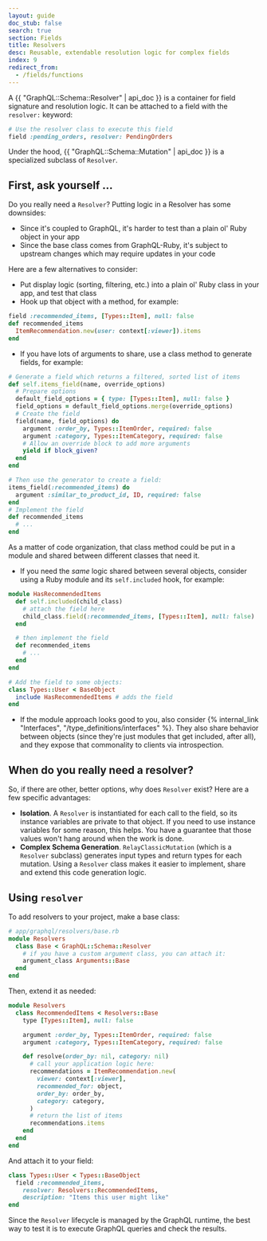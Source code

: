 ```yaml
---
layout: guide
doc_stub: false
search: true
section: Fields
title: Resolvers
desc: Reusable, extendable resolution logic for complex fields
index: 9
redirect_from:
  - /fields/functions
---
```


A {{ "GraphQL::Schema::Resolver" | api_doc }} is a container for field signature and resolution logic. It can be attached to a field with the `resolver:` keyword:

```ruby
# Use the resolver class to execute this field
field :pending_orders, resolver: PendingOrders
```

Under the hood, {{ "GraphQL::Schema::Mutation" | api_doc }} is a specialized subclass of `Resolver`.

## First, ask yourself ...

Do you really need a `Resolver`? Putting logic in a Resolver has some downsides:

- Since it's coupled to GraphQL, it's harder to test than a plain ol' Ruby object in your app
- Since the base class comes from GraphQL-Ruby, it's subject to upstream changes which may require updates in your code

Here are a few alternatives to consider:

- Put display logic (sorting, filtering, etc.) into a plain ol' Ruby class in your app, and test that class
- Hook up that object with a method, for example:

```ruby
field :recommended_items, [Types::Item], null: false
def recommended_items
  ItemRecommendation.new(user: context[:viewer]).items
end
```

- If you have lots of arguments to share, use a class method to generate fields, for example:

```ruby
# Generate a field which returns a filtered, sorted list of items
def self.items_field(name, override_options)
  # Prepare options
  default_field_options = { type: [Types::Item], null: false }
  field_options = default_field_options.merge(override_options)
  # Create the field
  field(name, field_options) do
    argument :order_by, Types::ItemOrder, required: false
    argument :category, Types::ItemCategory, required: false
    # Allow an override block to add more arguments
    yield if block_given?
  end
end

# Then use the generator to create a field:
items_field(:recommended_items) do
  argument :similar_to_product_id, ID, required: false
end
# Implement the field
def recommended_items
  # ...
end
```

As a matter of code organization, that class method could be put in a module and shared between different classes that need it.

- If you need the _same_ logic shared between several objects, consider using a Ruby module and its `self.included` hook, for example:

```ruby
module HasRecommendedItems
  def self.included(child_class)
    # attach the field here
    child_class.field(:recommended_items, [Types::Item], null: false)
  end

  # then implement the field
  def recommended_items
    # ...
  end
end

# Add the field to some objects:
class Types::User < BaseObject
  include HasRecommendedItems # adds the field
end
```

- If the module approach looks good to you, also consider {% internal_link "Interfaces", "/type_definitions/interfaces" %}. They also share behavior between objects (since they're just modules that get included, after all), and they expose that commonality to clients via introspection.

## When do you really need a resolver?

So, if there are other, better options, why does `Resolver` exist? Here are a few specific advantages:

- __Isolation__. A `Resolver` is instantiated for each call to the field, so its instance variables are private to that object. If you need to use instance variables for some reason, this helps. You have a guarantee that those values won't hang around when the work is done.
- __Complex Schema Generation__. `RelayClassicMutation` (which is a `Resolver` subclass) generates input types and return types for each mutation. Using a `Resolver` class makes it easier to implement, share and extend this code generation logic.

## Using `resolver`

To add resolvers to your project, make a base class:

```ruby
# app/graphql/resolvers/base.rb
module Resolvers
  class Base < GraphQL::Schema::Resolver
    # if you have a custom argument class, you can attach it:
    argument_class Arguments::Base
  end
end
```

Then, extend it as needed:

```ruby
module Resolvers
  class RecommendedItems < Resolvers::Base
    type [Types::Item], null: false

    argument :order_by, Types::ItemOrder, required: false
    argument :category, Types::ItemCategory, required: false

    def resolve(order_by: nil, category: nil)
      # call your application logic here:
      recommendations = ItemRecommendation.new(
        viewer: context[:viewer],
        recommended_for: object,
        order_by: order_by,
        category: category,
      )
      # return the list of items
      recommendations.items
    end
  end
end
```

And attach it to your field:

```ruby
class Types::User < Types::BaseObject
  field :recommended_items,
    resolver: Resolvers::RecommendedItems,
    description: "Items this user might like"
end
```

Since the `Resolver` lifecycle is managed by the GraphQL runtime, the best way to test it is to execute GraphQL queries and check the results.
